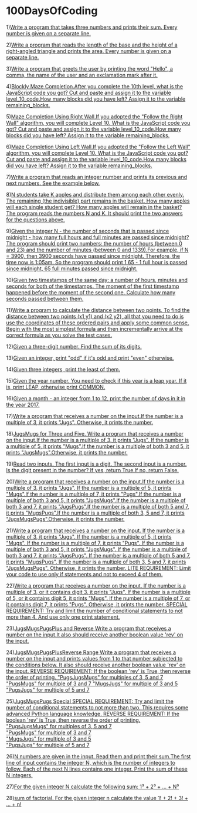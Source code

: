 # 100DaysOfCoding

1)[Write a program that takes three numbers and prints their sum. Every number is given on a separate line.](Day001.md)

2)[Write a program that reads the length of the base and the height of a right-angled triangle and prints the area. Every number is given on a separate line.](Day001a.md)

3)[Write a program that greets the user by printing the word "Hello", a comma, the name of the user and an exclamation mark after it.](Day002.md)

4)[Blockly Maze Completion.After you complete the 10th level, what is the JavaScript code you got? Cut and paste and assign it to the variable level_10_code.How many blocks did you have left? Assign it to the variable remaining_blocks.](Day003.md)

5)[Maze Completion Using Right Wall.If you adopted the "Follow the Right Wall" algorithm, you will complete Level 10. What is the JavaScript code you got? Cut and paste and assign it to the variable level_10_code.How many blocks did you have left? Assign it to the variable remaining_blocks.](Day004.md)

6)[Maze Completion Using Left Wall.If you adopted the "Follow the Left Wall" algorithm, you will complete Level 10. What is the JavaScript code you got? Cut and paste and assign it to the variable level_10_code.How many blocks did you have left? Assign it to the variable remaining_blocks.](Day004a.md)

7)[Write a program that reads an integer number and prints its previous and next numbers. See the example below.](Day005.md)

8)[N students take K apples and distribute them among each other evenly. The remaining (the indivisible) part remains in the basket. How many apples will each single student get? How many apples will remain in the basket? The program reads the numbers N and K. It should print the two answers for the questions above.](Day005a.md)

9)[Given the integer N - the number of seconds that is passed since midnight - how many full hours and full minutes are passed since midnight?The program should print two numbers: the number of hours (between 0 and 23) and the number of minutes (between 0 and 1339).For example, if N = 3900, then 3900 seconds have passed since midnight. Therefore, the time now is 1:05am. So the program should print 1 65 - 1 full hour is passed since midnight, 65 full minutes passed since midnight.](Day006.md)

10)[Given two timestamps of the same day: a number of hours, minutes and seconds for both of the timestamps. The moment of the first timestamp happened before the moment of the second one. Calculate how many seconds passed between them.](Day006a.md)

11)[Write a program to calculate the distance between two points. To find the distance between two points (x1,y1) and (x2,y2), all that you need to do is use the coordinates of these ordered pairs and apply some common sense. Begin with the most simplest formula and then incrementally arrive at the correct formula as you solve the test cases.](Day007.md)

12)[Given a three-digit number. Find the sum of its digits.](Day007a.md)

13)[Given an integer, print "odd" if it's odd and print "even" otherwise.](Day008.md)

14)[Given three integers, print the least of them.](Day008a.md)

15)[Given the year number. You need to check if this year is a leap year. If it is, print LEAP, otherwise print COMMON.](Day009.md)

16)[Given a month - an integer from 1 to 12, print the number of days in it in the year 2017.](Day009a.md)

17)[Write a program that receives a number on the input.If the number is a multiple of 3, it prints "Jugs". Otherwise, it prints the number.](Day010.md)

18)[JugsMugs for Three and Five. Write a program that receives a number on the input.If the number is a multiple of 3, it prints "Jugs". If the number is a multiple of 5, it prints "Mugs".If the number is a multiple of both 3 and 5, it prints "JugsMugs".Otherwise, it prints the number.](Day010a.md)

19)[Read two inputs. The first input is a digit. The second input is a number. Is the digit present in the number? If yes, return True.If no, return False.](Day010b.md)

20)[Write a program that receives a number on the input.If the number is a multiple of 3, it prints "Jugs". If the number is a multiple of 5, it prints "Mugs".If the number is a multiple of 7, it prints "Pugs".If the number is a multiple of both 3 and 5, it prints "JugsMugs".If the number is a multiple of both 3 and 7, it prints "JugsPugs".If the number is a multiple of both 5 and 7, it prints "MugsPugs".If the number is a multiple of both 3, 5 and 7, it prints "JugsMugsPugs".Otherwise, it prints the number.](Day011.md)

21)[Write a program that receives a number on the input.
If the number is a multiple of 3, it prints "Jugs".
If the number is a multiple of 5, it prints "Mugs".
If the number is a multiple of 7, it prints "Pugs".
If the number is a multiple of both 3 and 5, it prints "JugsMugs".
If the number is a multiple of both 3 and 7, it prints "JugsPugs".
If the number is a multiple of both 5 and 7, it prints "MugsPugs".
If the number is a multiple of both 3, 5 and 7, it prints "JugsMugsPugs".
Otherwise, it prints the number.
LITE REQUIREMENT: Limit your code to use only if statements and not to exceed 4 of them.](Day011a.md)

22)[Write a program that receives a number on the input.
If the number is a multiple of 3, or it contains digit 3, it prints "Jugs".
If the number is a multiple of 5, or it contains digit 5, it prints "Mugs".
If the number is a multiple of 7, or it contains digit 7, it prints "Pugs".
Otherwise, it prints the number.
SPECIAL REQUIREMENT: 
Try and limit the number of conditional statements to not more than 4. And use only one print statement.](Day012.md)

23)[JugsMugsPugsPlus and Reverse
Write a program that receives a number on the input.It also should receive another boolean value 'rev' on the input.](Day012a.md)

24)[JugsMugsPugsPlusReverse Range
Write a program that receives a number on the input and prints values from 1 to that number subjected to the conditions below.
It also should receive another boolean value 'rev' on the input.
REVERSE REQUIREMENT:
If the boolean 'rev' is True, then reverse the order of printing. 
 "PugsJugsMugs" for multiples of 3, 5 and 7
 "PugsMugs" for multiple of 3 and 7
 "MugsJugs" for multiple of 3 and 5 
 "PugsJugs" for multiple of 5 and 7 ](Day012b.md)

25)[JugsMugsPugs Special
SPECIAL REQUIREMENT: Try and limit the number of conditional statements to not more than two. This requires some advanced Python language knowledge. 
REVERSE REQUIREMENT:
If the boolean 'rev' is True, then reverse the order of printing.    
  "PugsJugsMugs" for multiples of 3, 5 and 7   
  "PugsMugs" for multiple of 3 and 7   
  "MugsJugs" for multiple of 3 and 5    
  "PugsJugs" for multiple of 5 and 7](Day013.md)
  
26)[N numbers are given in the input. Read them and print their sum.The first line of input contains the integer N, which is the number of integers to follow. Each of the next N lines contains one integer. Print the sum of these N integers.](Day014.md)
 
27)[For the given integer N calculate the following sum:
1³ + 2³ + ... + N³](Day014a.md)

28)[sum of factorial.
For the given integer n calculate the value 
1! + 2! + 3! + ... + n!](Day014b.md)


